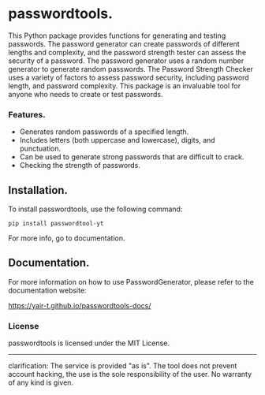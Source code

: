 # passwordtools.
This Python package provides functions for generating and testing passwords. The password generator can create passwords of different lengths and complexity, and the password strength tester can assess the security of a password. The password generator uses a random number generator to generate random passwords. The Password Strength Checker uses a variety of factors to assess password security, including password length, and password complexity. This package is an invaluable tool for anyone who needs to create or test passwords.
    
### Features.
- Generates random passwords of a specified length.
- Includes letters (both uppercase and lowercase), digits, and punctuation.
- Can be used to generate strong passwords that are difficult to crack.
- Checking the strength of passwords.
## Installation.
To install passwordtools, use the following command:

    pip install passwordtool-yt


For more info, go to documentation.
## Documentation.

For more information on how to use PasswordGenerator, please refer to the documentation website:

https://yair-t.github.io/passwordtools-docs/


### License
passwordtools is licensed under the MIT License.



------------
clarification: The service is provided "as is". The tool does not prevent account hacking, the use is the sole responsibility of the user. No warranty of any kind is given.
